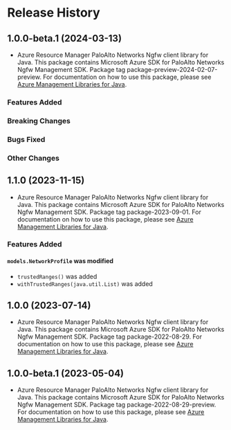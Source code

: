 # Release History

## 1.0.0-beta.1 (2024-03-13)

- Azure Resource Manager PaloAlto Networks Ngfw client library for Java. This package contains Microsoft Azure SDK for PaloAlto Networks Ngfw Management SDK.  Package tag package-preview-2024-02-07-preview. For documentation on how to use this package, please see [Azure Management Libraries for Java](https://aka.ms/azsdk/java/mgmt).

### Features Added

### Breaking Changes

### Bugs Fixed

### Other Changes

## 1.1.0 (2023-11-15)

- Azure Resource Manager PaloAlto Networks Ngfw client library for Java. This package contains Microsoft Azure SDK for PaloAlto Networks Ngfw Management SDK.  Package tag package-2023-09-01. For documentation on how to use this package, please see [Azure Management Libraries for Java](https://aka.ms/azsdk/java/mgmt).

### Features Added

#### `models.NetworkProfile` was modified

* `trustedRanges()` was added
* `withTrustedRanges(java.util.List)` was added

## 1.0.0 (2023-07-14)

- Azure Resource Manager PaloAlto Networks Ngfw client library for Java. This package contains Microsoft Azure SDK for PaloAlto Networks Ngfw Management SDK.  Package tag package-2022-08-29. For documentation on how to use this package, please see [Azure Management Libraries for Java](https://aka.ms/azsdk/java/mgmt).

## 1.0.0-beta.1 (2023-05-04)

- Azure Resource Manager PaloAlto Networks Ngfw client library for Java. This package contains Microsoft Azure SDK for PaloAlto Networks Ngfw Management SDK.  Package tag package-2022-08-29-preview. For documentation on how to use this package, please see [Azure Management Libraries for Java](https://aka.ms/azsdk/java/mgmt).
